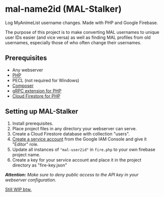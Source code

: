 # mal-name2id (MAL-Stalker)
Log MyAnimeList username changes. Made with PHP and Google Firebase.

The purpose of this project is to make converting MAL usernames to unique user IDs easier (and vice versa) as well as finding MAL profiles from old usernames, especially those of who often change their usernames.

## Prerequisites
- Any webserver
- [PHP](https://www.php.net/downloads.php)
- PECL (not required for Windows)
- [Composer](https://getcomposer.org/)
- [gRPC extension for PHP](https://pecl.php.net/package/grpc)
- [Cloud Firestore for PHP](https://cloud.google.com/php/docs/reference/cloud-firestore/latest)

## Setting up MAL-Stalker
1. Install prerequisites.
2. Place project files in any directory your webserver can serve.
3. Create a Cloud Firestore database with collection "users".
4. [Create a service account](https://cloud.google.com/iam/docs/service-accounts-create) from the Google IAM Console and give it "Editor" role.
5. Update all instances of ``"mal-user2id"`` in ``fire.php`` to your own firebase project name.
6. Create a key for your service account and place it in the project directory as "fire-key.json"

***Attention:** Make sure to deny public access to the API key in your webserver configuration.*

<u>Still WIP btw.</u>
